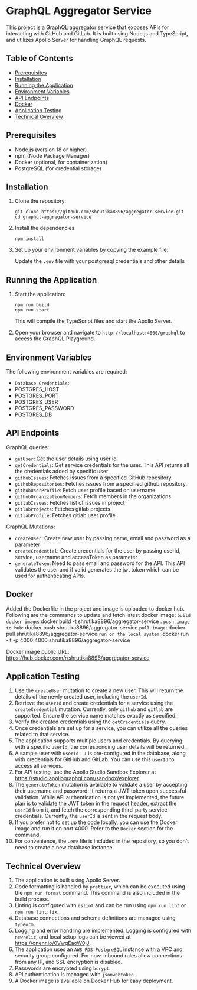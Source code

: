 # GraphQL Aggregator Service

This project is a GraphQL aggregator service that exposes APIs for interacting with GitHub and GitLab. It is built using Node.js and TypeScript, and utilizes Apollo Server for handling GraphQL requests.

## Table of Contents

- [Prerequisites](#prerequisites)
- [Installation](#installation)
- [Running the Application](#running-the-application)
- [Environment Variables](#environment-variables)
- [API Endpoints](#api-endpoints)
- [Docker](#docker)
- [Application Testing](#application-testing)
- [Technical Overview](#technical-overview)

## Prerequisites

- Node.js (version 18 or higher)
- npm (Node Package Manager)
- Docker (optional, for containerization)
- PostgreSQL (for credential storage)

## Installation

1. Clone the repository:

   ```
   git clone https://github.com/shrutika8896/aggregator-service.git
   cd graphql-aggregator-service
   ```

2. Install the dependencies:

   ```
   npm install
   ```

3. Set up your environment variables by copying the example file:

   Update the `.env` file with your postgresql credentials and other details

## Running the Application

1. Start the application:

   ```
   npm run build
   npm run start
   ```

   This will compile the TypeScript files and start the Apollo Server.

2. Open your browser and navigate to `http://localhost:4000/graphql` to access the GraphQL Playground.

## Environment Variables

The following environment variables are required:
- `Database Credentials`:
-  POSTGRES_HOST
-  POSTGRES_PORT
-  POSTGRES_USER
-  POSTGRES_PASSWORD
-  POSTGRES_DB


## API Endpoints
GraphQL queries:

- `getUser`: Get the user details using user id
- `getCredentials`: Get service credentials for the user. This API returns all the credentials added by specific user
- `githubIssues`: Fetches issues from a specified GitHub repository.
- `githubRepositories`: Fetches issues from a specified github repository.
- `githubUserProfile`: Fetch user profile based on username
- `githubOrganizationMembers`: Fetch members in the organizations
- `gitlabIssues`: Fetches list of issues in project
- `gitlabProjects`: Fetches gitlab projects
- `gitlabProfile`: Fetches gitlab user profile

GraphQL Mutations:
- `createUser`: Create new user by passing name, email and password as a parameter
- `createCredential`: Create credentials for the user by passing userId, service, username and accessToken as parameter
- `generateToken`: Need to pass email and password for the API. This API validates the user and if valid generates the jwt token which can be used for authenticating APIs.

## Docker
Added the Dockerfile in the project and image is uploaded to docker hub. Following are the commands to update and fetch latest docker image:
`build docker image`: docker build -t shrutika8896/aggregator-service .
`push image to hub`: docker push shrutika8896/aggregator-service
`pull image`: docker pull shrutika8896/aggregator-service
`run on the local system`: docker run -it -p 4000:4000 shrutika8896/aggregator-service

Docker image public URL: https://hub.docker.com/r/shrutika8896/aggregator-service

## Application Testing
1. Use the `createUser` mutation to create a new user. This will return the details of the newly created user, including the `userId`.
2. Retrieve the `userId` and create credentials for a service using the `createCredential` mutation. Currently, only `github` and `gitlab` are supported. Ensure the service name matches exactly as specified.
3. Verify the created credentials using the `getCredentials` query.
4. Once credentials are set up for a service, you can utilize all the queries related to that service.
5. The application supports multiple users and credentials. By querying with a specific `userId`, the corresponding user details will be returned.
6. A sample user with `userId: 1` is pre-configured in the database, along with credentials for GitHub and GitLab. You can use this `userId` to access all services.
7. For API testing, use the Apollo Studio Sandbox Explorer at https://studio.apollographql.com/sandbox/explorer.
8. The `generateToken` mutation is available to validate a user by accepting their username and password. It returns a JWT token upon successful validation. While API authentication is not yet implemented, the future plan is to validate the JWT token in the request header, extract the `userId` from it, and fetch the corresponding third-party service credentials. Currently, the `userId` is sent in the request body.
9. If you prefer not to set up the code locally, you can use the Docker image and run it on port 4000. Refer to the `Docker` section for the command.
10. For convenience, the `.env` file is included in the repository, so you don't need to create a new database instance.

## Technical Overview
1. The application is built using Apollo Server.
2. Code formatting is handled by `prettier`, which can be executed using the `npm run format` command. This command is also included in the build process.
3. Linting is configured with `eslint` and can be run using `npm run lint` or `npm run lint:fix`.
4. Database connections and schema definitions are managed using `typeorm`.
5. Logging and error handling are implemented. Logging is configured with `newrelic`, and local setup logs can be viewed at https://onenr.io/0VwgEaoW0jJ.
6. The application uses an `AWS RDS PostgreSQL` instance with a VPC and security group configured. For now, inbound rules allow connections from any IP, and SSL encryption is disabled.
7. Passwords are encrypted using `bcrypt`.
8. API authentication is managed with `jsonwebtoken`.
9. A Docker image is available on Docker Hub for easy deployment.

